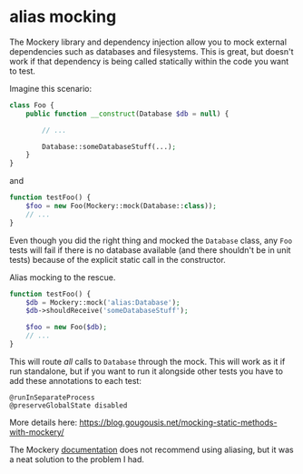 # alias mocking

The Mockery library and dependency injection allow you to mock external dependencies such as databases and filesystems. This is great, but doesn't work if that dependency is being called statically within the code you want to test.

Imagine this scenario:

```php
class Foo {
    public function __construct(Database $db = null) {

        // ...

        Database::someDatabaseStuff(...);
    }
}
```

and

```php
function testFoo() {
    $foo = new Foo(Mockery::mock(Database::class));
    // ...
}
```

Even though you did the right thing and mocked the `Database` class, any `Foo` tests will fail if there is no database available (and there shouldn't be in unit tests) because of the explicit static call in the constructor.

Alias mocking to the rescue.

```php
function testFoo() {
    $db = Mockery::mock('alias:Database');
    $db->shouldReceive('someDatabaseStuff');

    $foo = new Foo($db);
    // ...
}
```

This will route *all* calls to `Database` through the mock. This will work as it if run standalone, but if you want to run it alongside other tests you have to add these annotations to each test:

```
@runInSeparateProcess
@preserveGlobalState disabled
```

More details here: <https://blog.gougousis.net/mocking-static-methods-with-mockery/>

The Mockery [documentation](http://docs.mockery.io/en/latest/reference/creating_test_doubles.html#aliasing) does not recommend using aliasing, but it was a neat solution to the problem I had.
